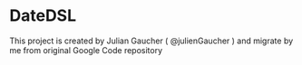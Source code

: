 # DateDSL

This project is created by Julian Gaucher ( @julienGaucher ) and migrate by me from original Google Code repository
